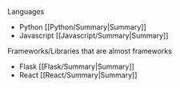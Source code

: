 Languages
- Python [[Python/Summary|Summary]]
- Javascript [[Javascript/Summary|Summary]]

Frameworks/Libraries that are almost frameworks
- Flask [[Flask/Summary|Summary]]
- React [[React/Summary|Summary]]